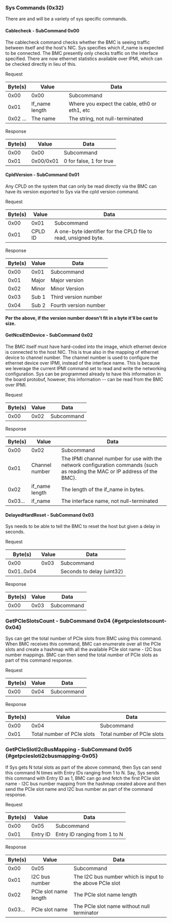 ### Sys Commands (0x32)

There are and will be a variety of sys specific commands.

#### Cablecheck - SubCommand 0x00

The cablecheck command checks whether the BMC is seeing traffic between itself
and the host's NIC.  Sys specifies which if_name is expected to be connected.
The BMC presently only checks traffic on the interface specified.  There are
now ethernet statistics available over IPMI, which can be checked directly in
lieu of this.

Request

|Byte(s) |Value  |Data
|--------|-------|----
|0x00|0x00|Subcommand
|0x01|If_name length|Where you expect the cable, eth0 or eth1, etc
|0x02 ... |The name|The string, not null-terminated

Response

|Byte(s) |Value  |Data
|--------|-------|----
|0x00|0x00|Subcommand
|0x01|0x00/0x01|0 for false, 1 for true

#### CpldVersion - SubCommand 0x01

Any CPLD on the system that can only be read directly via the BMC can have its
version exported to Sys via the cpld version command.

Request

|Byte(s) |Value  |Data
|--------|-------|----
|0x00|0x01|Subcommand
|0x01|CPLD ID|A one-byte identifier for the CPLD file to read, unsigned byte.


Response

|Byte(s) |Value  |Data
|--------|-------|----
|0x00|0x01|Subcommand
|0x01|Major|Major version
|0x02|Minor|Minor Version
|0x03|Sub 1|Third version number
|0x04|Sub 2|Fourth version number

**Per the above, if the version number doesn't fit in a byte it'll be cast to
size.**

#### GetNcsiEthDevice - SubCommand 0x02

The BMC itself must have hard-coded into the image, which ethernet device is
connected to the host NIC.  This is true also in the mapping of ethernet device
to channel number.  The channel number is used to configure the ethernet device
over IPMI, instead of the interface name.  This is because we leverage the
current IPMI command set to read and write the networking configuration.  Sys
can be programmed already to have this information in the board protobuf,
however, this information -- can be read from the BMC over IPMI.

Request

|Byte(s) |Value  |Data
|--------|-------|----
|0x00|0x02|Subcommand

Response

|Byte(s) |Value  |Data
|--------|-------|----
|0x00|0x02|Subcommand
|0x01|Channel number|The IPMI channel number for use with the network configuration commands (such as reading the MAC or IP address of the BMC).
|0x02|if_name length|The length of the if_name in bytes.
|0x03... |if_name|The interface name, not null-terminated

#### DelayedHardReset - SubCommand 0x03

Sys needs to be able to tell the BMC to reset the host but given a delay in
seconds.

Request

|Byte(s) |Value  |Data
|--------|-------|----
|0x00|0x03|Subcommand
|0x01..0x04| |Seconds to delay (uint32)

Response

|Byte(s) |Value  |Data
|--------|-------|----
|0x00|0x03|Subcommand

### GetPCIeSlotsCount - SubCommand 0x04 {#getpcieslotscount-0x04}

Sys can get the total number of PCIe slots from BMC using this command. When BMC receives this command, BMC can enumerate over all the PCIe slots and create a hashmap with all the available PCIe slot name - I2C bus number mappings. BMC can then send the total number of PCIe slots as part of this command response.

Request

|Byte(s) |Value  |Data
|--------|-------|----
|0x00|0x04|Subcommand


Response

|Byte(s) |Value  |Data
|--------|-------|----
|0x00|0x04|Subcommand
|0x01|Total number of PCIe slots|Total number of PCIe slots


### GetPCIeSlotI2cBusMapping - SubCommand 0x05 {#getpciesloti2cbusmapping-0x05}

If Sys gets N total slots as part of the above command, then Sys can send this command N times with Entry IDs ranging from 1 to N. Say, Sys sends this command with Entry ID as 1, BMC can go and fetch the first PCIe slot name - I2C bus number mapping from the hashmap created above and then send the PCIe slot name and I2C bus number as part of the command response.

Request

|Byte(s) |Value  |Data
|--------|-------|----
|0x00|0x05|Subcommand
|0x01|Entry ID|Entry ID ranging from 1 to N


Response

|Byte(s) |Value  |Data
|--------|-------|----
|0x00|0x05|Subcommand
|0x01|I2C bus number|The I2C bus number which is input to the above PCIe slot
|0x02|PCIe slot name length|The PCIe slot name length
|0x03...|PCIe slot name|The PCIe slot name without null terminator
